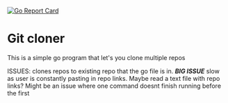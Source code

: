 [![Go Report Card](https://goreportcard.com/badge/github.com/furgot100/makeutils)](https://goreportcard.com/report/github.com/furgot100/makeutils)

# Git cloner
This is a simple go program that let's you clone multiple repos



ISSUES:
clones repos to existing repo that the go file is in. ***BIG ISSUE***
slow as user is constantly pasting in repo links. Maybe read a text file with repo links?
Might be an issue where one command doesnt finish running before the first
